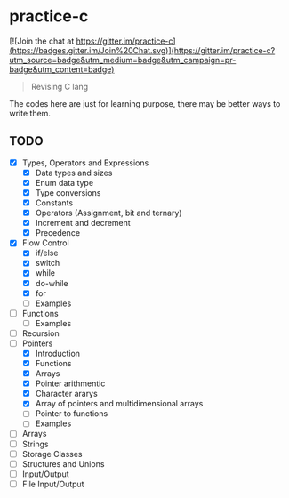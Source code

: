 # practice-c

[![Join the chat at https://gitter.im/practice-c](https://badges.gitter.im/Join%20Chat.svg)](https://gitter.im/practice-c?utm_source=badge&utm_medium=badge&utm_campaign=pr-badge&utm_content=badge)

> Revising C lang

The codes here are just for learning purpose, there may be better ways to write them.

TODO
---

- [x] Types, Operators and Expressions
  - [x] Data types and sizes
  - [x] Enum data type
  - [x] Type conversions
  - [x] Constants
  - [x] Operators (Assignment, bit and ternary)
  - [x] Increment and decrement
  - [x] Precedence
- [x] Flow Control
  - [x] if/else
  - [x] switch
  - [x] while
  - [x] do-while
  - [x] for
  - [ ] Examples
- [ ] Functions
  - [ ] Examples
- [ ] Recursion
- [ ] Pointers
  - [x] Introduction
  - [x] Functions
  - [x] Arrays
  - [x] Pointer arithmentic
  - [x] Character ararys
  - [x] Array of pointers and multidimensional arrays
  - [ ] Pointer to functions
  - [ ] Examples
- [ ] Arrays
- [ ] Strings
- [ ] Storage Classes
- [ ] Structures and Unions
- [ ] Input/Output
- [ ] File Input/Output
